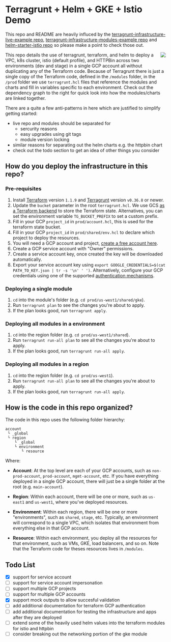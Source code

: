 # Terragrunt + Helm + GKE + Istio Demo

This repo and README are heavily influced by the [terragrunt-infrastructure-live-example repo](https://github.com/gruntwork-io/terragrunt-infrastructure-live-example), [terragrunt-infrastructure-modules-example
repo](https://github.com/gruntwork-io/terragrunt-infrastructure-modules-example) and [helm-starter-istio repo](https://github.com/salesforce/helm-starter-istio) so please make a point to check those out.

<img align="right" src="https://i.imgur.com/6cM2eUU.png">

This repo details the use of terragrunt, terraform, and helm to
deploy a VPC, k8s cluster, istio (default profile), and HTTPBin across two environments (dev and stage) in a single GCP account all without duplicating any of the Terraform code. Because of Terragrunt there is just a single copy of
the Terraform code, defined in the `/modules` folder, in the `/prod` folder we use
`terragrunt.hcl` files that reference the modules and charts and fill in variables specific to each
environment. Check out the dependency graph to the right for quick look into how the modules/charts are linked together.

There are a quite a few anti-patterns in here which are justified to simplify getting started:
- live repo and modules should be separated for
  - sercurity reasons
  - easy upgrades using git tags
  - module version locking
- similar reasons for separating out the helm charts e.g. the httpbin chart
- check out the todo section to get an idea of other things you consider

<!-- <br clear="right"/> -->

## How do you deploy the infrastructure in this repo?



### Pre-requisites

1. Install [Terraform](https://www.terraform.io/) version `1.1.9` and
   [Terragrunt](https://github.com/gruntwork-io/terragrunt) version `v0.36.8` or newer.
2. Update the `bucket` parameter in the root `terragrunt.hcl`. We use GCS [as a Terraform
   backend](https://www.terraform.io/docs/backends/types/gcs.html) to store the
   Terraform state. Alternatives, you can
   set the environment variable `TG_BUCKET_PREFIX` to set a custom prefix.
3. Fill in your GCP `project_id` in `prod/account.hcl`, this is used for the terraform state bucket.
4. Fill in your GCP `project_id` in `prod/shared/env.hcl` to declare which project to deploy the resources.
5. You will need a GCP account and project, [create a free account here](https://cloud.google.com/free).
6. Create a GCP service account with "Owner" permissions.
7. Create a service account key, once created the key will be downloaded automatically.
8. Export your service account key using `export GOOGLE_CREDENTIALS=$(cat PATH_TO_KEY.json | tr -s '\n' ' ')`. Alternatively, configure your GCP credentials using one of the supported [authentication
   mechanisms](https://www.terraform.io/docs/providers/google/#authentication).


### Deploying a single module

1. `cd` into the module's folder (e.g. `cd prod/us-west1/shared/gke`).
2. Run `terragrunt plan` to see the changes you're about to apply.
3. If the plan looks good, run `terragrunt apply`.

### Deploying all modules in a environment

1. `cd` into the region folder (e.g. `cd prod/us-west1/shared`).
2. Run `terragrunt run-all plan` to see all the changes you're about to apply.
3. If the plan looks good, run `terragrunt run-all apply`.

### Deploying all modules in a region

1. `cd` into the region folder (e.g. `cd prod/us-west1`).
2. Run `terragrunt run-all plan` to see all the changes you're about to apply.
3. If the plan looks good, run `terragrunt run-all apply`.


## How is the code in this repo organized?

The code in this repo uses the following folder hierarchy:

```
account
 └ _global
 └ region
    └ _global
    └ environment
       └ resource
```

Where:

* **Account**: At the top level are each of your GCP accounts, such as `non-prod-account`, `prod-account`, `mgmt-account`,
  etc. If you have everything deployed in a single GCP account, there will just be a single folder at the root (e.g.
  `main-account`).

* **Region**: Within each account, there will be one or more, such as
  `us-east1` and `us-west1`, where you've deployed resources.

* **Environment**: Within each region, there will be one or more "environments", such as `shared`, `stage`, etc. Typically,
  an environment will correspond to a single VPC, which
  isolates that environment from everything else in that GCP account.

* **Resource**: Within each environment, you deploy all the resources for that environment, such as VMs, GKE, load balancers, and so on. Note that the Terraform code for theses resources lives in `/modules`.

## Todo List
- [x] support for service account
- [ ] support for service account impersonation
- [ ] support multiple GCP projects
- [ ] support for multiple GCP accounts
- [x] support mock outputs to allow succesful validation
- [ ] add additional documentation for terraform GCP authentication
- [ ] add additional documentation for testing the infrastructure and apps after they are deployed
- [ ] extend some of the heavily used helm values into the terraform modules for istio and httpbin
- [ ] consider breaking out the networking portion of the gke module